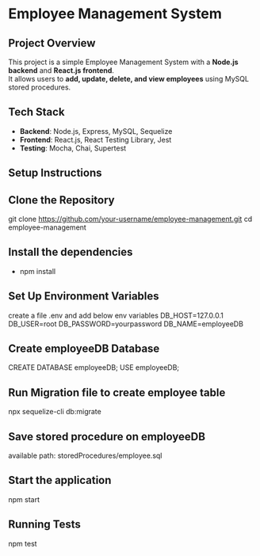 # Employee Management System

## Project Overview
This project is a simple Employee Management System with a **Node.js backend** and **React.js frontend**.  
It allows users to **add, update, delete, and view employees** using MySQL stored procedures.

## Tech Stack
- **Backend**: Node.js, Express, MySQL, Sequelize
- **Frontend**: React.js, React Testing Library, Jest
- **Testing**: Mocha, Chai, Supertest

## Setup Instructions

## Clone the Repository

git clone https://github.com/your-username/employee-management.git
cd employee-management

## Install the dependencies
- npm install

## Set Up Environment Variables
create a file .env and add below env variables
DB_HOST=127.0.0.1
DB_USER=root
DB_PASSWORD=yourpassword
DB_NAME=employeeDB

## Create employeeDB Database
CREATE DATABASE employeeDB;
USE employeeDB;

## Run Migration file to create employee table
npx sequelize-cli db:migrate

## Save stored procedure on employeeDB
available path: storedProcedures/employee.sql

## Start the application
npm start

## Running Tests
npm test
